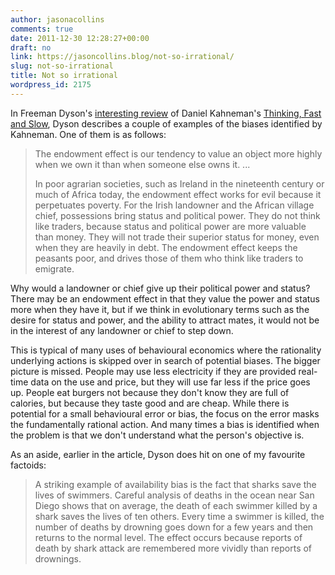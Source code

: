 ```yaml
---
author: jasonacollins
comments: true
date: 2011-12-30 12:28:27+00:00
draft: no
link: https://jasoncollins.blog/not-so-irrational/
slug: not-so-irrational
title: Not so irrational
wordpress_id: 2175
---
```


In Freeman Dyson's [interesting review](http://www.nybooks.com/articles/archives/2011/dec/22/how-dispel-your-illusions/) of Daniel Kahneman's [Thinking, Fast and Slow](https://jasoncollins.blog/kahnemans-thinking-fast-and-slow/), Dyson describes a couple of examples of the biases identified by Kahneman. One of them is as follows:


<blockquote>The endowment effect is our tendency to value an object more highly when we own it than when someone else owns it. ...

In poor agrarian societies, such as Ireland in the nineteenth century or much of Africa today, the endowment effect works for evil because it perpetuates poverty. For the Irish landowner and the African village chief, possessions bring status and political power. They do not think like traders, because status and political power are more valuable than money. They will not trade their superior status for money, even when they are heavily in debt. The endowment effect keeps the peasants poor, and drives those of them who think like traders to emigrate.</blockquote>


Why would a landowner or chief give up their political power and status? There may be an endowment effect in that they value the power and status more when they have it, but if we think in evolutionary terms such as the desire for status and power, and the ability to attract mates, it would not be in the interest of any landowner or chief to step down.

This is typical of many uses of behavioural economics where the rationality underlying actions is skipped over in search of potential biases. The bigger picture is missed. People may use less electricity if they are provided real-time data on the use and price, but they will use far less if the price goes up. People eat burgers not because they don't know they are full of calories, but because they taste good and are cheap. While there is potential for a small behavioural error or bias, the focus on the error masks the fundamentally rational action. And many times a bias is identified when the problem is that we don't understand what the person's objective is.

As an aside, earlier in the article, Dyson does hit on one of my favourite factoids:


<blockquote>A striking example of availability bias is the fact that sharks save the lives of swimmers. Careful analysis of deaths in the ocean near San Diego shows that on average, the death of each swimmer killed by a shark saves the lives of ten others. Every time a swimmer is killed, the number of deaths by drowning goes down for a few years and then returns to the normal level. The effect occurs because reports of death by shark attack are remembered more vividly than reports of drownings.</blockquote>
